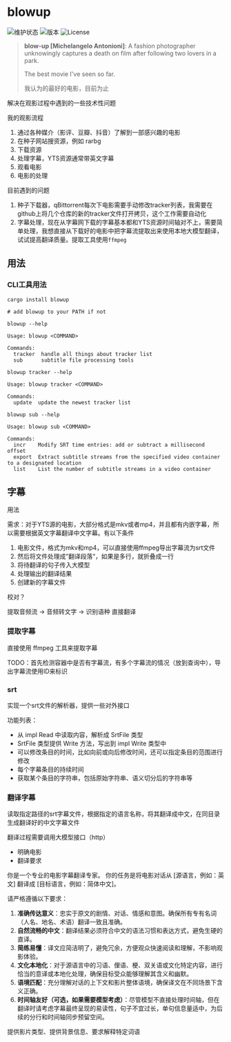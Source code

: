 # blowup

![维护状态](https://img.shields.io/badge/Status-Active-yellow?style=for-the-badge&logo=movistar&logoSize=wider) ![版本](https://img.shields.io/badge/Version-0.1.0-red?style=for-the-badge&logo=movistar&logoSize=wider) ![License](https://img.shields.io/badge/License-MIT-darkgreen?style=for-the-badge&logo=movistar&logoSize=wider)

> **blow-up [Michelangelo Antonioni]**: A fashion photographer unknowingly captures a death on film after following two lovers in a park.
>
> The best movie I've seen so far.
>
> 我认为的最好的电影，目前为止

解决在观影过程中遇到的一些技术性问题

我的观影流程

1. 通过各种媒介（影评、豆瓣、抖音）了解到一部感兴趣的电影
2. 在种子网站搜资源，例如 rarbg
3. 下载资源
4. 处理字幕，YTS资源通常带英文字幕
5. 观看电影
6. 电影的处理

目前遇到的问题

1. 种子下载器，qBittorrent每次下电影需要手动修改tracker列表，我需要在github上将几个仓库的新的tracker文件打开拷贝，这个工作需要自动化
2. 字幕处理，现在从字幕网下载的字幕基本都和YTS资源时间轴对不上，需要简单处理，我想直接从下载好的电影中把字幕流提取出来使用本地大模型翻译，试试提高翻译质量。提取工具使用`ffmpeg`

## 用法

### CLI工具用法

```text
cargo install blowup

# add blowup to your PATH if not

blowup --help

Usage: blowup <COMMAND>

Commands:
  tracker  handle all things about tracker list
  sub      subtitle file processing tools

blowup tracker --help

Usage: blowup tracker <COMMAND>

Commands:
  update  update the newest tracker list

blowup sub --help

Usage: blowup sub <COMMAND>

Commands:
  incr    Modify SRT time entries: add or subtract a millisecond offset
  export  Extract subtitle streams from the specified video container to a designated location
  list    List the number of subtitle streams in a video container
```

## 字幕

用法

需求：对于YTS源的电影，大部分格式是mkv或者mp4，并且都有内嵌字幕，所以需要根据英文字幕翻译中文字幕。有以下条件

1. 电影文件，格式为mkv和mp4，可以直接使用ffmpeg导出字幕流为srt文件
2. 然后将文件处理成”翻译段落“，如果是多行，就折叠成一行
3. 将待翻译的句子传入大模型
4. 处理输出的翻译结果
5. 创建新的字幕文件

校对？

提取音频流 -> 音频转文字 -> 识别语种 直接翻译

### 提取字幕

直接使用 ffmpeg 工具来提取字幕

TODO：首先检测容器中是否有字幕流，有多个字幕流的情况（放到查询中），导出字幕流使用ID来标识

### srt

实现一个srt文件的解析器，提供一些对外接口

功能列表：

* 从 impl Read 中读取内容，解析成 SrtFile 类型
* SrtFile 类型提供 Write 方法，写出到 impl Write 类型中
* 可以修改条目的时间，比如向前或向后修改时间，还可以指定条目的范围进行修改
* 每个字幕条目的持续时间
* 获取某个条目的字符串，包括原始字符串、语义切分后的字符串等

### 翻译字幕

读取指定路径的srt字幕文件，根据指定的语言名称，将其翻译成中文，在同目录生成翻译好的中文字幕文件

翻译过程需要调用大模型接口（http）

* 明确电影
* 翻译要求

你是一个专业的电影字幕翻译专家。
你的任务是将电影对话从 [源语言，例如：英文] 翻译成 [目标语言，例如：简体中文]。

请严格遵循以下要求：

1. **准确传达意义**：忠实于原文的剧情、对话、情感和意图。确保所有专有名词（人名、地名、术语）翻译一致且准确。
2. **自然流畅的中文**：翻译结果必须符合中文的语法习惯和表达方式，避免生硬的直译。
3. **简练易懂**：译文应简洁明了，避免冗余，方便观众快速阅读和理解，不影响观影体验。
4. **文化本地化**：对于源语言中的习语、俚语、梗、双关语或文化特定内容，进行恰当的意译或本地化处理，确保目标受众能够理解其含义和幽默。
5. **语境匹配**：充分理解对话的上下文和影片整体语境，确保译文在不同场景下含义正确。
6. **时间轴友好（可选，如果需要模型考虑）**：尽管模型不直接处理时间轴，但在翻译时请考虑字幕最终呈现的易读性，句子不宜过长，单句信息量适中，为后续的分行和时间轴同步预留空间。

提供影片类型、提供背景信息、要求解释特定词语
